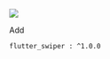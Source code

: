 [![](https://img.shields.io/pub/v/flutter_swiper.svg?color=blue)](https://pub.dev/packages/flutter_swiper)

Add

```
flutter_swiper : ^1.0.0
```
